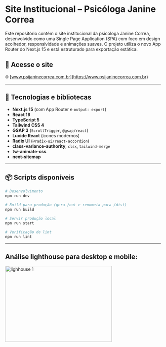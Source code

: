 # Site Institucional – Psicóloga Janine Correa

Este repositório contém o site institucional da psicóloga Janine Correa, desenvolvido como uma Single Page Application (SPA) com foco em design acolhedor, responsividade e animações suaves. O projeto utiliza o novo App Router do Next.js 15 e está estruturado para exportação estática.

## 🔗 Acesse o site

🌐 [www.psijaninecorrea.com.br](https://www.psijaninecorrea.com.br)

---

## 🧰 Tecnologias e bibliotecas

- **Next.js 15** (com App Router e `output: export`)
- **React 19**
- **TypeScript 5**
- **Tailwind CSS 4**
- **GSAP 3** (`ScrollTrigger`, `@gsap/react`)
- **Lucide React** (ícones modernos)
- **Radix UI** (`@radix-ui/react-accordion`)
- **class-variance-authority**, `clsx`, `tailwind-merge`
- **tw-animate-css**
- **next-sitemap**

---

## 📦 Scripts disponíveis

```bash
# Desenvolvimento
npm run dev

# Build para produção (gera /out e renomeia para /dist)
npm run build

# Servir produção local
npm run start

# Verificação de lint
npm run lint
```

---

## Análise lighthouse para desktop e mobile:

<img width="345" height="245" alt="lighhouse 1" src="https://github.com/user-attachments/assets/2c8a50ea-ba0a-4a70-87bf-0c3b9e06504a" />
